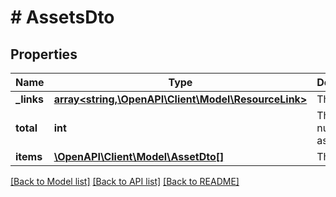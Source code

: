 # # AssetsDto

## Properties

Name | Type | Description | Notes
------------ | ------------- | ------------- | -------------
**_links** | [**array<string,\OpenAPI\Client\Model\ResourceLink>**](ResourceLink.md) | The links. |
**total** | **int** | The total number of assets. |
**items** | [**\OpenAPI\Client\Model\AssetDto[]**](AssetDto.md) | The assets. |

[[Back to Model list]](../../README.md#models) [[Back to API list]](../../README.md#endpoints) [[Back to README]](../../README.md)
